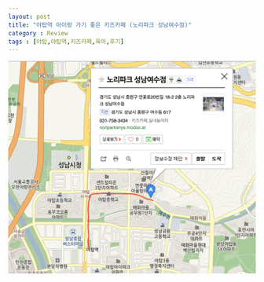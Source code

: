 ```yaml
---
layout: post
title: "야탑역 아이랑 가기 좋은 키즈카페 (노리파크 성남여수점)"
category : Review
tags : [야탑,야탑역,키즈카페,육아,후기]
---
```



![MAP](/assets/img/review/NORIPARK-1.png)
